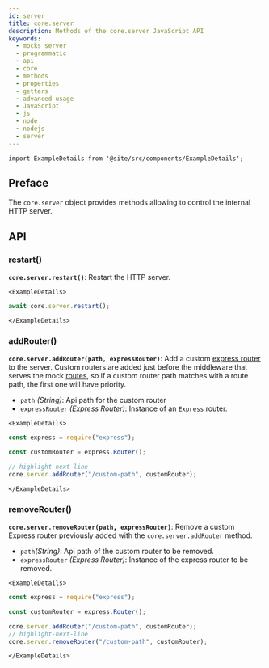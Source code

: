 ```yaml
---
id: server
title: core.server
description: Methods of the core.server JavaScript API
keywords:
  - mocks server
  - programmatic
  - api
  - core
  - methods
  - properties
  - getters
  - advanced usage
  - JavaScript
  - js
  - node
  - nodejs
  - server
---
```


```mdx-code-block
import ExampleDetails from '@site/src/components/ExampleDetails';
```

## Preface

The `core.server` object provides methods allowing to control the internal HTTP server.

## API

### restart()

__`core.server.restart()`__: Restart the HTTP server.

```mdx-code-block
<ExampleDetails>
```

```js
await core.server.restart();
```

```mdx-code-block
</ExampleDetails>
```

### addRouter()

__`core.server.addRouter(path, expressRouter)`__: Add a custom [express router](https://expressjs.com/es/guide/routing.html) to the server. Custom routers are added just before the middleware that serves the mock [routes](usage/routes.md), so if a custom router path matches with a route path, the first one will have priority.
* `path` _(String)_: Api path for the custom router
* `expressRouter` _(Express Router)_: Instance of an [`Express` router](https://expressjs.com/es/guide/routing.html).

```mdx-code-block
<ExampleDetails>
```

```js
const express = require("express");

const customRouter = express.Router();

// highlight-next-line
core.server.addRouter("/custom-path", customRouter);
```

```mdx-code-block
</ExampleDetails>
```

### removeRouter()

__`core.server.removeRouter(path, expressRouter)`__: Remove a custom Express router previously added with the `core.server.addRouter` method.
* `path`_(String)_: Api path of the custom router to be removed.
* `expressRouter` _(Express Router)_: Instance of the express router to be removed.

```mdx-code-block
<ExampleDetails>
```

```js
const express = require("express");

const customRouter = express.Router();

core.server.addRouter("/custom-path", customRouter);
// highlight-next-line
core.server.removeRouter("/custom-path", customRouter);
```

```mdx-code-block
</ExampleDetails>
```
